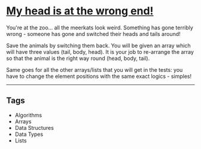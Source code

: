 # [My head is at the wrong end!](https://www.codewars.com/kata/56f699cd9400f5b7d8000b55)

You're at the zoo... all the meerkats look weird. Something has gone terribly wrong - someone has gone and switched their heads and tails around!

Save the animals by switching them back. You will be given an array which will have three values (tail, body, head). It is your job to re-arrange the array so that the animal is the right way round (head, body, tail).

Same goes for all the other arrays/lists that you will get in the tests: you have to change the element positions with the same exact logics - simples!

---

## Tags

- Algorithms
- Arrays
- Data Structures
- Data Types
- Lists
